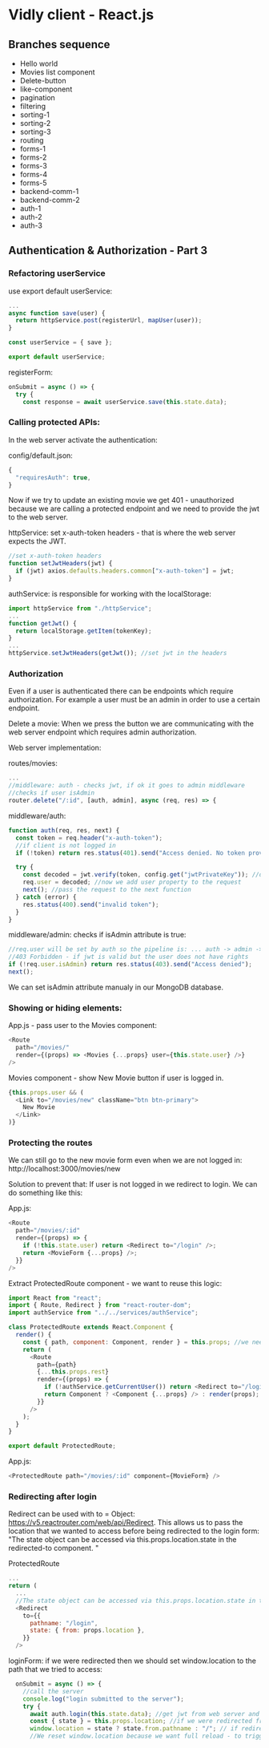 # Vidly client - React.js

## Branches sequence
- Hello world
- Movies list component
- Delete-button
- like-component
- pagination
- filtering
- sorting-1
- sorting-2
- sorting-3
- routing
- forms-1
- forms-2
- forms-3
- forms-4
- forms-5
- backend-comm-1
- backend-comm-2
- auth-1
- auth-2
- auth-3

## Authentication & Authorization - Part 3

### Refactoring userService
use export default userService:
```javascript
...
async function save(user) {
  return httpService.post(registerUrl, mapUser(user));
}

const userService = { save };

export default userService;
```

registerForm:
```javascript
onSubmit = async () => {
  try {
    const response = await userService.save(this.state.data);
```

### Calling protected APIs:

In the web server activate the authentication:

config/default.json:
```javascript
{
  "requiresAuth": true,
}
```

Now if we try to update an existing movie we get 401 - unauthorized because we are calling a protected endpoint and we need to provide the jwt to the web server.

httpService: set x-auth-token headers - that is where the web server expects the JWT.
```javascript
//set x-auth-token headers
function setJwtHeaders(jwt) {
  if (jwt) axios.defaults.headers.common["x-auth-token"] = jwt;
}
```

authService: is responsible for working with the localStorage:
```javascript
import httpService from "./httpService";
...
function getJwt() {
  return localStorage.getItem(tokenKey);
}
...
httpService.setJwtHeaders(getJwt()); //set jwt in the headers
```

### Authorization
Even if a user is authenticated there can be endpoints which require authorization. For example a user must be an admin in order to use a certain endpoint.

Delete a movie: When we press the button we are communicating with the web server endpoint which requires admin authorization.

Web server implementation:

routes/movies:
```javascript
...
//middleware: auth - checks jwt, if ok it goes to admin middleware
//checks if user isAdmin
router.delete("/:id", [auth, admin], async (req, res) => {
```

middleware/auth: 
```javascript
function auth(req, res, next) {
  const token = req.header("x-auth-token");
  //if client is not logged in
  if (!token) return res.status(401).send("Access denied. No token provided.");

  try {
    const decoded = jwt.verify(token, config.get("jwtPrivateKey")); //decoded payload based on jwtPrivateKey
    req.user = decoded; //now we add user property to the request
    next(); //pass the request to the next function
  } catch (error) {
    res.status(400).send("invalid token");
  }
}
```

middleware/admin: checks if isAdmin attribute is true:
```javascript
//req.user will be set by auth so the pipeline is: ... auth -> admin -> ...
//403 Forbidden - if jwt is valid but the user does not have rights
if (!req.user.isAdmin) return res.status(403).send("Access denied");
next();
```

We can set isAdmin attribute manualy in our MongoDB database.

### Showing or hiding elements:

App.js - pass user to the Movies component:
```javascript
<Route
  path="/movies/"
  render={(props) => <Movies {...props} user={this.state.user} />}
/>
```

Movies component - show New Movie button if user is logged in.
```javascript
{this.props.user && (
  <Link to="/movies/new" className="btn btn-primary">
    New Movie
  </Link>
)}
```

### Protecting the routes

We can still go to the new movie form even when we are not logged in: http://localhost:3000/movies/new

Solution to prevent that: If user is not logged in we redirect to login. We can do something like this:

App.js:
```javascript
<Route
  path="/movies/:id"
  render={(props) => {
    if (!this.state.user) return <Redirect to="/login" />;
    return <MovieForm {...props} />;
  }}
/>
```

Extract ProtectedRoute component - we want to reuse this logic:
```javascript
import React from "react";
import { Route, Redirect } from "react-router-dom";
import authService from "../../services/authService";

class ProtectedRoute extends React.Component {
  render() {
    const { path, component: Component, render } = this.props; //we need to rename component to Component
    return (
      <Route
        path={path}
        {...this.props.rest}
        render={(props) => {
          if (!authService.getCurrentUser()) return <Redirect to="/login" />;
          return Component ? <Component {...props} /> : render(props); //React expects component to start with capital letter.
        }}
      />
    );
  }
}

export default ProtectedRoute;
```

App.js:
```javascript
<ProtectedRoute path="/movies/:id" component={MovieForm} />
```

### Redirecting after login

Redirect can be used with to = Object: https://v5.reactrouter.com/web/api/Redirect. This allows us to pass the location that we wanted to access before being redirected to the login form: "The state object can be accessed via this.props.location.state in the redirected-to component. "

ProtectedRoute
```javascript
...
return (
  ...
  //The state object can be accessed via this.props.location.state in the redirected-to component.
  <Redirect
    to={{
      pathname: "/login",
      state: { from: props.location },
    }}
  />
```

loginForm: if we were redirected then we should set window.location to the path that we tried to access:
```javascript
  onSubmit = async () => {
    //call the server
    console.log("login submitted to the server");
    try {
      await auth.login(this.state.data); //get jwt from web server and save it to localStorage
      const { state } = this.props.location; //if we were redirected from ProtectedRoute, state will be defined
      window.location = state ? state.from.pathname : "/"; // if redirected, state.from.pathname will contain the route we tried to access.
      //We reset window.location because we want full reload - to trigger app.js componentDitMount where we decode jwt to get the user
    
```

```javascript

```

```javascript

```

```javascript

```

```javascript

```